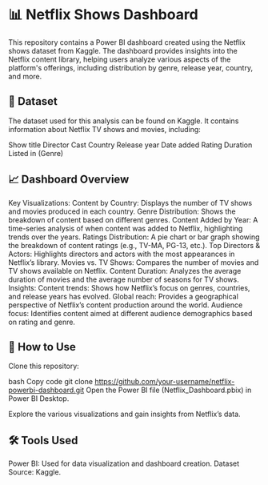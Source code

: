 # 📊 Netflix Shows Dashboard
This repository contains a Power BI dashboard created using the Netflix shows dataset from Kaggle. The dashboard provides insights into the Netflix content library, helping users analyze various aspects of the platform's offerings, including distribution by genre, release year, country, and more.


## 📁 Dataset
The dataset used for this analysis can be found on Kaggle. It contains information about Netflix TV shows and movies, including:

Show title
Director
Cast
Country
Release year
Date added
Rating
Duration
Listed in (Genre)
## 📈 Dashboard Overview
Key Visualizations:
Content by Country: Displays the number of TV shows and movies produced in each country.
Genre Distribution: Shows the breakdown of content based on different genres.
Content Added by Year: A time-series analysis of when content was added to Netflix, highlighting trends over the years.
Ratings Distribution: A pie chart or bar graph showing the breakdown of content ratings (e.g., TV-MA, PG-13, etc.).
Top Directors & Actors: Highlights directors and actors with the most appearances in Netflix’s library.
Movies vs. TV Shows: Compares the number of movies and TV shows available on Netflix.
Content Duration: Analyzes the average duration of movies and the average number of seasons for TV shows.
Insights:
Content trends: Shows how Netflix’s focus on genres, countries, and release years has evolved.
Global reach: Provides a geographical perspective of Netflix’s content production around the world.
Audience focus: Identifies content aimed at different audience demographics based on rating and genre.
## 🚀 How to Use
Clone this repository:

bash
Copy code
git clone https://github.com/your-username/netflix-powerbi-dashboard.git
Open the Power BI file (Netflix_Dashboard.pbix) in Power BI Desktop.

Explore the various visualizations and gain insights from Netflix’s data.

## 🛠 Tools Used
Power BI: Used for data visualization and dashboard creation.
Dataset Source: Kaggle.
